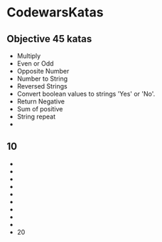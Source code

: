 # CodewarsKatas

## Objective 45 katas

- Multiply
- Even or Odd
- Opposite Number
- Number to String
- Reversed Strings
- Convert boolean values to strings 'Yes' or 'No'.
- Return Negative
- Sum of positive
- String repeat
-

## 10

-
-
-
-
-
-
-
-
-
- 20

